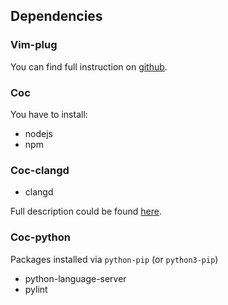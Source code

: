 ## Dependencies

### Vim-plug

You can find full instruction on [github](https://github.com/junegunn/vim-plughttps://github.com/junegunn/vim-plug).

### Coc

You have to install:
* nodejs
* npm

### Coc-clangd

* clangd

Full description could be found [here](https://github.com/neoclide/coc.nvim).

### Coc-python

Packages installed via `python-pip` (or `python3-pip`)
* python-language-server
* pylint
